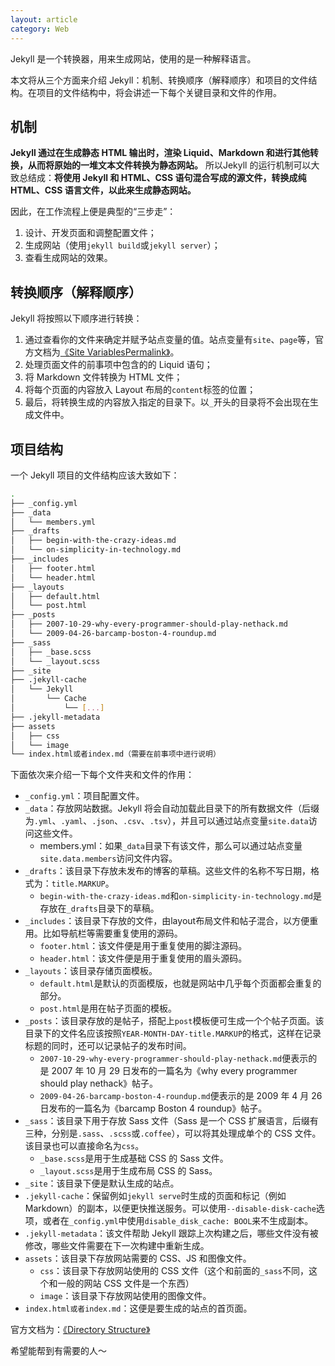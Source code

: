 ```yaml
---
layout: article
category: Web
---
```

<!-- excerpt-start -->
Jekyll 是一个转换器，用来生成网站，使用的是一种解释语言。

本文将从三个方面来介绍 Jekyll：机制、转换顺序（解释顺序）和项目的文件结构。在项目的文件结构中，将会讲述一下每个关键目录和文件的作用。
## 机制
**Jekyll 通过在生成静态 HTML 输出时，渲染 Liquid、Markdown 和进行其他转换，从而将原始的一堆文本文件转换为静态网站。** 所以Jekyll 的运行机制可以大致总结成：**将使用 Jekyll 和 HTML、CSS 语句混合写成的源文件，转换成纯 HTML、CSS 语言文件，以此来生成静态网站。** 

因此，在工作流程上便是典型的“三步走”：
1. 设计、开发页面和调整配置文件；
2. 生成网站（使用`jekyll build`或`jekyll server`）；
3. 查看生成网站的效果。

## 转换顺序（解释顺序）
Jekyll 将按照以下顺序进行转换：
1. 通过查看你的文件来确定并赋予站点变量的值。站点变量有`site`、`page`等，官方文档为[《Site VariablesPermalink》](https://jekyllrb.com/docs/variables/#site-variables)。
2. 处理页面文件的前事项中包含的的 Liquid 语句；
3. 将 Markdown 文件转换为 HTML 文件；
4. 将每个页面的内容放入 Layout 布局的`content`标签的位置；
5. 最后，将转换生成的内容放入指定的目录下。以`_`开头的目录将不会出现在生成文件中。

## 项目结构
一个 Jekyll 项目的文件结构应该大致如下：

```bash
.
├── _config.yml
├── _data
│   └── members.yml
├── _drafts
│   ├── begin-with-the-crazy-ideas.md
│   └── on-simplicity-in-technology.md
├── _includes
│   ├── footer.html
│   └── header.html
├── _layouts
│   ├── default.html
│   └── post.html
├── _posts
│   ├── 2007-10-29-why-every-programmer-should-play-nethack.md
│   └── 2009-04-26-barcamp-boston-4-roundup.md
├── _sass
│   ├── _base.scss
│   └── _layout.scss
├── _site
├── .jekyll-cache
│   └── Jekyll
│       └── Cache
│           └── [...]
├── .jekyll-metadata
├── assets
│   ├── css
│   └── image
└── index.html或者index.md（需要在前事项中进行说明）
```
下面依次来介绍一下每个文件夹和文件的作用：
- `_config.yml`：项目配置文件。
- `_data`：存放网站数据。Jekyll 将会自动加载此目录下的所有数据文件（后缀为`.yml`、`.yaml`、`.json`、`.csv`、`.tsv`），并且可以通过站点变量`site.data`访问这些文件。
	- members.yml：如果`_data`目录下有该文件，那么可以通过站点变量`site.data.members`访问文件内容。
- `_drafts`：该目录下存放未发布的博客的草稿。这些文件的名称不写日期，格式为：`title.MARKUP`。
	- `begin-with-the-crazy-ideas.md`和`on-simplicity-in-technology.md`是存放在`_drafts`目录下的草稿。
- `_includes`：该目录下存放的文件，由layout布局文件和帖子混合，以方便重用。比如导航栏等需要重复使用的源码。
	- `footer.html`：该文件便是用于重复使用的脚注源码。
	- `header.html`：该文件便是用于重复使用的眉头源码。
- `_layouts`：该目录存储页面模板。
	- `default.html`是默认的页面模版，也就是网站中几乎每个页面都会重复的部分。
	- `post.html`是用在帖子页面的模板。
- `_posts`：该目录存放的是帖子，搭配上`post`模板便可生成一个个帖子页面。该目录下的文件名应该按照`YEAR-MONTH-DAY-title.MARKUP`的格式，这样在记录标题的同时，还可以记录帖子的发布时间。
	- `2007-10-29-why-every-programmer-should-play-nethack.md`便表示的是 2007 年 10 月 29 日发布的一篇名为《why every programmer should play nethack》帖子。
	- `2009-04-26-barcamp-boston-4-roundup.md`便表示的是 2009 年 4 月 26 日发布的一篇名为《barcamp Boston 4 roundup》帖子。
- `_sass`：该目录下用于存放 Sass 文件（Sass 是一个 CSS 扩展语言，后缀有三种，分别是`.sass`、`.scss`或`.coffee`），可以将其处理成单个的 CSS 文件。该目录也可以直接命名为`css`。
	- `_base.scss`是用于生成基础 CSS 的 Sass 文件。
	- `_layout.scss`是用于生成布局 CSS 的 Sass。
- `_site`：该目录下便是默认生成的站点。
- `.jekyll-cache`：保留例如`jekyll serve`时生成的页面和标记（例如 Markdown）的副本，以便更快推送服务。可以使用`--disable-disk-cache`选项，或者在`_config.yml`中使用`disable_disk_cache: BOOL`来不生成副本。
- `.jekyll-metadata`：该文件帮助 Jekyll 跟踪上次构建之后，哪些文件没有被修改，哪些文件需要在下一次构建中重新生成。
- `assets`：该目录下存放网站需要的 CSS、JS 和图像文件。
	- `css`：该目录下存放网站使用的 CSS 文件（这个和前面的`_sass`不同，这个和一般的网站 CSS 文件是一个东西）
	- `image`：该目录下存放网站使用的图像文件。
- `index.html或者index.md`：这便是要生成的站点的首页面。

官方文档为：[《Directory Structure》](https://jekyllrb.com/docs/structure/)

希望能帮到有需要的人～